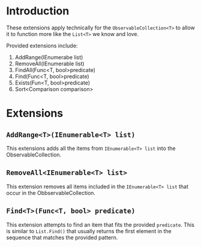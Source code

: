 # Introduction
These extensions apply technically for the `ObservableCollection<T>` to allow it to function more like the `List<T>` we know and love.

Provided extensions include:
1. AddRange<T>(IEnumerabe<T> list)
2. RemoveAll(IEnumerable<T> list)
3. FindAll(Func<T, bool>predicate)
4. Find<T>(Func<T, bool>predicate)
5. Exists<T>(Fun<T, bool>predicate)
6. Sort<Comparison<T> comparison> 

# Extensions
## `AddRange<T>(IEnumerable<T> list)`
This extensions adds all the items from `IEnumerable<T> list` into the ObservableCollection.

## `RemoveAll<IEnumerable<T> list>`
This extension removes all items included in the `IEnumerable<T> list` that occur in the ObbservableCollection.

## `Find<T>(Func<T, bool> predicate)`
This extension attempts to find an item that fits the provided `predicate`. This is similar to `List.Find()` that usually returns the first element in the sequence that matches the provided pattern.

